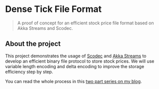 # Dense Tick File Format

> A proof of concept for an efficient stock price file format based on Akka Streams and Scodec.

## About the project

This project demonstrates the usage of [Scodec](http://scodec.org/) and [Akka Streams](http://doc.akka.io/docs/akka/2.4.6/scala/stream/index.html) 
to develop an efficient binary file protocol to store stock prices. We will use variable length encoding and delta encoding to improve the storage efficiency step by step.

You can read the whole process in this [two part series on my blog](http://www.martinseeler.com/developing-efficient-bianry-file-protocol-with-scodec-and-akka-streams.html).
